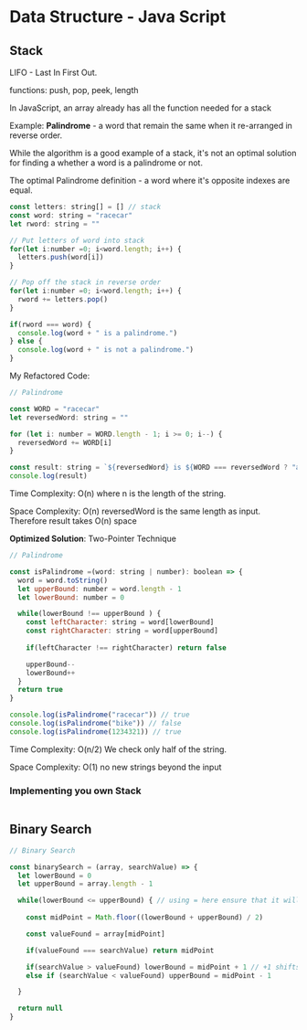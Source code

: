 # Data Structure - Java Script

## Stack

LIFO - Last In First Out.

functions: push, pop, peek, length

In JavaScript, an array already has all the function needed for a  stack

Example:
**Palindrome** - a word that remain the same when it re-arranged in reverse order.

While the algorithm is a good example of a stack, it's not an optimal solution for finding a whether a word is a palindrome or not.

The optimal Palindrome definition - a word where it's opposite indexes are equal.

```js
const letters: string[] = [] // stack
const word: string = "racecar"
let rword: string = ""

// Put letters of word into stack
for(let i:number =0; i<word.length; i++) {
  letters.push(word[i])
}

// Pop off the stack in reverse order
for(let i:number =0; i<word.length; i++) {
  rword += letters.pop()
}

if(rword === word) {
  console.log(word + " is a palindrome.")
} else {
  console.log(word + " is not a palindrome.")
}

```

My Refactored Code:

```js
// Palindrome

const WORD = "racecar"
let reversedWord: string = ""

for (let i: number = WORD.length - 1; i >= 0; i--) {
  reversedWord += WORD[i]
}

const result: string = `${reversedWord} is ${WORD === reversedWord ? "a palindrome" : "not a palindrome"}`
console.log(result)
```

Time Complexity: O(n)
where n is the length of the string.

Space Complexity: O(n)
reversedWord is the same length as input. Therefore result takes O(n) space

**Optimized Solution**: Two-Pointer Technique

```js
// Palindrome

const isPalindrome =(word: string | number): boolean => {
  word = word.toString()
  let upperBound: number = word.length - 1
  let lowerBound: number = 0

  while(lowerBound !== upperBound ) {
    const leftCharacter: string = word[lowerBound]
    const rightCharacter: string = word[upperBound]
        
    if(leftCharacter !== rightCharacter) return false

    upperBound--
    lowerBound++
  }
  return true
}

console.log(isPalindrome("racecar")) // true
console.log(isPalindrome("bike")) // false
console.log(isPalindrome(1234321)) // true
```

Time Complexity: O(n/2)
We check only half of the string.

Space Complexity: O(1)
no new strings beyond the input

### Implementing you own Stack

```js

```

## Binary Search

```js
// Binary Search

const binarySearch = (array, searchValue) => {
  let lowerBound = 0
  let upperBound = array.length - 1

  while(lowerBound <= upperBound) { // using = here ensure that it will be able to search for the last element in the array.
    
    const midPoint = Math.floor((lowerBound + upperBound) / 2)

    const valueFound = array[midPoint]

    if(valueFound === searchValue) return midPoint

    if(searchValue > valueFound) lowerBound = midPoint + 1 // +1 shifts the lowBound away from the range that has been checked
    else if (searchValue < valueFound) upperBound = midPoint - 1

  }

  return null
}
```
